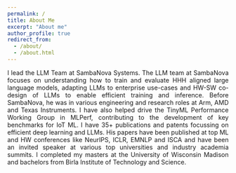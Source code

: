 ```yaml
---
permalink: /
title: About Me
excerpt: "About me"
author_profile: true
redirect_from: 
  - /about/
  - /about.html
---
```

<p align="justify"> I lead the LLM Team at SambaNova Systems. The LLM team at SambaNova focuses on understanding how to train and evaluate HHH aligned large language models, adapting LLMs to enterprise use-cases and HW-SW co-design of LLMs to enable efficient training and inference. Before SambaNova, he was in various engineering and research roles at Arm, AMD and Texas Instruments. I have also helped drive the TinyML Performance Working Group in MLPerf, contributing to the development of key benchmarks for IoT ML. I have 35+ publications and patents focussing on efficient deep learning and LLMs. His papers have been published at top ML and HW conferences like NeurIPS, ICLR, EMNLP and ISCA and have been an invited speaker at various top universities and industry academia summits. I completed my masters at the University of Wisconsin Madison and bachelors from Birla Institute of Technology and Science. </p>
